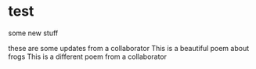 # test
some new stuff

these are some updates from a collaborator
This is a beautiful poem about frogs
This is a different poem from a collaborator
